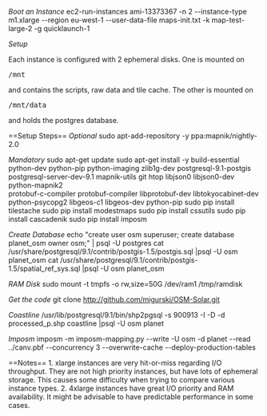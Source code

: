 *Boot an Instance*
	ec2-run-instances ami-13373367 -n 2 --instance-type m1.xlarge --region eu-west-1 --user-data-file maps-init.txt -k map-test-large-2 -g quicklaunch-1

*Setup*

Each instance is configured with 2 ephemeral disks. One is mounted on <pre>/mnt</pre> and contains the scripts, raw data and tile cache. The other 
is mounted on <pre>/mnt/data</pre> and holds the postgres database.

==Setup Steps==
*Optional*
	sudo apt-add-repository -y ppa:mapnik/nightly-2.0

*Mandatory*
	sudo apt-get update
	sudo apt-get install -y build-essential python-dev python-pip python-imaging zlib1g-dev postgresql-9.1-postgis \
	postgresql-server-dev-9.1 mapnik-utils git htop libjson0 libjson0-dev python-mapnik2 \
	protobuf-c-compiler protobuf-compiler libprotobuf-dev libtokyocabinet-dev python-psycopg2 libgeos-c1 libgeos-dev python-pip
	sudo pip install tilestache
	sudo pip install modestmaps
	sudo pip install cssutils
	sudo pip install cascadenik
	sudo pip install imposm

*Create Database*
 	echo "create user osm superuser; create database planet_osm owner osm;" | psql -U postgres
	cat /usr/share/postgresql/9.1/contrib/postgis-1.5/postgis.sql |psql -U osm planet_osm
	cat /usr/share/postgresql/9.1/contrib/postgis-1.5/spatial_ref_sys.sql |psql -U osm planet_osm

*RAM Disk*
	sudo mount -t tmpfs -o rw,size=50G /dev/ram1 /tmp/ramdisk

*Get the code* 
	git clone http://github.com/migurski/OSM-Solar.git

*Coastline*
	/usr/lib/postgresql/9.1/bin/shp2pgsql -s 900913 -I -D -d processed_p.shp coastline |psql -U osm planet

*Imposm*
	imposm -m imposm-mapping.py --write -U osm -d planet --read ../canv.pbf --concurrency 3 --overwrite-cache --deploy-production-tables

==Notes==
	1. xlarge instances are very hit-or-miss regarding I/O throughput. They are not high priority instances, but have lots of ephemeral storage. This causes
	   some difficulty when trying to compare various instance types.
	2. 4xlarge instances have great I/O priority and RAM availability. It might be advisable to have predictable performance in some cases.
